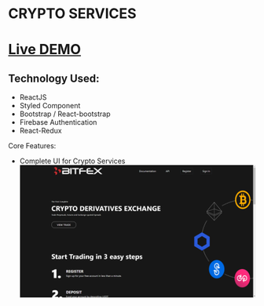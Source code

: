 # CRYPTO SERVICES

# [Live DEMO]()
## Technology Used:
- ReactJS 
- Styled Component
- Bootstrap / React-bootstrap
- Firebase Authentication
- React-Redux

Core Features: 
- Complete UI for Crypto Services  
![homeSS](src/screenshot/Header.png)
